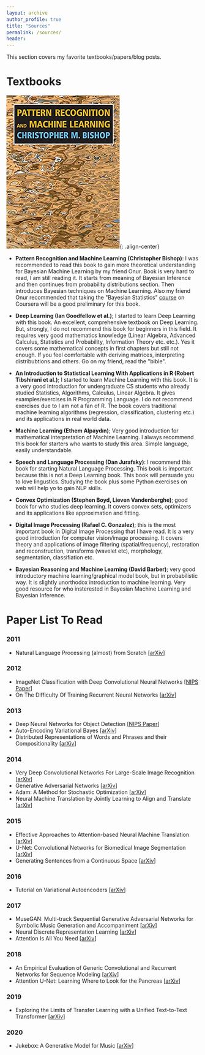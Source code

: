 ```yaml
---
layout: archive
author_profile: true
title: "Sources"
permalink: /sources/
header:
---
```

This section covers my favorite textbooks/papers/blog posts.

# Textbooks
![image-center](prml.jpg){: .align-center}
- **Pattern Recognition and Machine Learning (Christopher Bishop)**: I was recommended to read this book to gain more theoretical understanding for Bayesian Machine Learning by my friend Onur. Book is very hard to read, I am still reading it. It starts from meaning of Bayesian Inference and then continues from probability distributions section. Then introduces Bayesian techniques on Machine Learning. Also my friend Onur recommended that taking the "Bayesian Statistics" [course](https://www.coursera.org/learn/bayesian-statistics) on Coursera will be a good preliminary for this book.

- **Deep Learning (Ian Goodfellow et al.)**; I started to learn Deep Learning with this book. An excellent, comprehensive textbook on Deep Learning. But, strongly, I do not recommend this book for beginners in this field. It requires very good mathematics knowledge (Linear Algebra, Advanced Calculus, Statistics and Probability, Information Theory etc. etc.). Yes it covers some mathematical concepts in first chapters but still not enough. If you feel comfortable with deriving matrices, interpreting distribubtions and others. Go on my friend, read the "bible".

- **An Introduction to Statistical Learning With Applications in R (Robert Tibshirani et al.)**; I started to learn Machine Learning with this book. It is a very good introduction for undergraduate CS students who already studied Statistics, Algorithms, Calculus, Linear Algebra. It gives examples/exercises in R Programming Language. I do not recommend exercises due to I am not a fan of R. The book covers traditional machine learning algorithms (regression, classification, clustering etc.) and its applications in real world data.

- **Machine Learning (Ethem Alpaydın)**; Very good introduction for mathematical interpretation of Machine Learning. I always recommend this book for starters who wants to study this area. Simple language, easily understandable.

- **Speech and Language Processing (Dan Jurafsky)**: I recommend this book for starting Natural Language Processing. This book is important because this is not a Deep Learning book. This book will persuade you to love lingustics. Studying the book plus some Python exercises on web will help yo to gain NLP skills.

- **Convex Optimization (Stephen Boyd, Lieven Vandenberghe)**; good book for who studies deep learning. It covers convex sets, optimizers and its applications like approximation and fitting.

- **Digital Image Processing (Rafael C. Gonzalez)**; this is the most important book in Digital Image Processing that I have read. It is a very good introduction for computer vision/image processing. It covers theory and applications of image filtering (spatial/frequency), restoration and reconstruction, transforms (wavelet etc), morphology, segmentation, classifiation etc.

- **Bayesian Reasoning and Machine Learning (David Barber)**; very good introductory machine learning/graphical model book, but in probabilistic way. It is slightly unorthodox introduction to machine learning. Very good resource for who insterested in Bayesian Machine Learning and Bayesian Inference.


# Paper List To Read

### 2011
- Natural Language Processing (almost) from Scratch [[arXiv](https://arxiv.org/abs/1103.0398.pdf)]

### 2012
- ImageNet Classification with Deep Convolutional Neural Networks [[NIPS Paper](https://papers.nips.cc/paper/4824-imagenet-classification-with-deep-convolutional-neural-networks.pdf)]
- On The Difficulty Of Training Recurrent Neural Networks [[arXiv](https://arxiv.org/abs/1211.5063.pdf)]

### 2013
- Deep Neural Networks for Object Detection [[NIPS Paper](https://papers.nips.cc/paper/5207-deep-neural-networks-for-object-detection.pdf)]
- Auto-Encoding Variational Bayes [[arXiv](https://arxiv.org/abs/1312.6114.pdf)]
- Distributed Representations of Words and Phrases and their Compositionality [[arXiv](https://arxiv.org/abs/1310.4546.pdf)]

### 2014
- Very Deep Convolutional Networks For Large-Scale Image Recognition [[arXiv](https://arxiv.org/abs/1409.1556.pdf)]
- Generative Adversarial Networks [[arXiv](https://arxiv.org/abs/1406.2661.pdf)]
- Adam: A Method for Stochastic Optimization [[arXiv](https://arxiv.org/abs/1412.6980.pdf)]
- Neural Machine Translation by Jointly Learning to Align and Translate [[arXiv](https://arxiv.org/abs/1409.0473)]
 
### 2015
- Effective Approaches to Attention-based Neural Machine Translation [[arXiv](https://arxiv.org/abs/1508.04025)]
- U-Net: Convolutional Networks for Biomedical Image Segmentation [[arXiv](https://arxiv.org/abs/1505.04597)]
- Generating Sentences from a Continuous Space [[arXiv](https://arxiv.org/abs/1511.06349)]

### 2016
- Tutorial on Variational Autoencoders [[arXiv](https://arxiv.org/abs/1606.05908.pdf)]

### 2017
- MuseGAN: Multi-track Sequential Generative Adversarial Networks for Symbolic Music Generation and Accompaniment [[arXiv](https://arxiv.org/pdf/1709.06298.pdf)]
- Neural Discrete Representation Learning [[arXiv](https://arxiv.org/abs/1711.00937.pdf)]
- Attention Is All You Need [[arXiv](https://arxiv.org/abs/1706.03762.pdf)]

### 2018
- An Empirical Evaluation of Generic Convolutional and Recurrent Networks for Sequence Modeling [[arXiv](https://arxiv.org/abs/1803.01271.pdf)]
- Attention U-Net: Learning Where to Look for the Pancreas [[arXiv](https://arxiv.org/abs/1804.03999)]

### 2019
- Exploring the Limits of Transfer Learning with a Unified Text-to-Text Transformer [[arXiv](https://arxiv.org/abs/1910.10683.pdf)]

### 2020
- Jukebox: A Generative Model for Music [[arXiv](https://arxiv.org/abs/2005.00341.pdf)]

